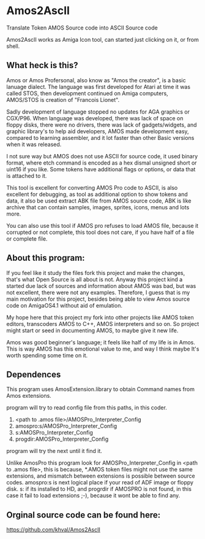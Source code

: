 # Amos2AscII
Translate Token AMOS Source code into ASCII Source code

Amos2AscII works as Amiga Icon tool, can started just clicking on it, or from shell.

What heck is this?
------------------
Amos or Amos Profersonal, also know as "Amos the creator", is a basic lanuage dialect. 
The language was first developed for Atari at time it was called STOS, then development continued on 
Amiga computers, AMOS/STOS is creation of "Francois Lionet".

Sadly development of language stopped no updates for AGA graphics or CGX/P96. When language was developed, 
there was lack of space on floppy disks, there were no drivers, there was lack of gadgets/widgets, 
and graphic library's to help aid developers, AMOS made development easy, compared to learning assembler,
and it lot faster than other Basic versions when it was released. 

I not sure way but AMOS does not use ASCII for source code, it used binary format,
where etch command is encoded as a hex dismal unsigned short or uint16 if you like.
Some tokens have additional flags or options, or data that is attached to it.

This tool is excellent for converting AMOS Pro code to ASCII, is also excellent for debugging,
as tool as additional option to show tokens and data, it also be used extract ABK file from AMOS source code,
ABK is like archive that can contain samples, images, sprites, icons, menus and lots more.

You can also use this tool if AMOS pro refuses to load AMOS file, because it corrupted or not complete,
this tool does not care, if you have half of a file or complete file.

About this program:
-------------------
If you feel like it study the files fork this project and make the changes, that's what Open Source is all about is not.
Anyway this project kind a started due lack of sources and information about AMOS was bad, but was not excellent, there were not any examples. Therefore, 
I guess that is my main motivation for this project, besides being able to view Amos source code on AmigaOS4.1 without aid of emulation.

My hope here that this project my fork into other projects like AMOS token editors, transcoders AMOS to C++, 
AMOS interpreters and so on. So project might start or seed in documenting AMOS, to maybe give it new life.

Amos was good beginner's language; it feels like half of my life is in Amos. This is way AMOS has this emotional value to me, and way I think maybe It's worth spending some time on it.

Dependences
-----------
This program uses AmosExtension.library to obtain Command names from Amos extensions.

program will try to read config file from this paths, in this coder.

1. <path to .amos file>/AMOSPro_Interpreter_Config
2. amospro:s/AMOSPro_Interpreter_Config
3. s:AMOSPro_Interpreter_Config
4. progdir:AMOSPro_Interpreter_Config

program will try the next until it find it.

Unlike AmosPro this program look for AMOSPro_Interpreter_Config in <path to .amos file>,
this is because, *.AMOS token files might not use the same extensions, and mismatch between 
extensions is possible between source codes. amospro:s is next logical place if your read of ADF image or floppy disk.
s: if its installed to HD, and progrdir if AMOSPRO is not found, in this case it fail to load extensions ;-), 
because it wont be able to find any.

Orginal source code can be found here:
--------------------------------------
https://github.com/khval/Amos2AscII
